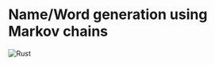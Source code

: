 # Name/Word generation using Markov chains

![Rust](https://github.com/mikeando/markovian/workflows/Rust/badge.svg?branch=master)

